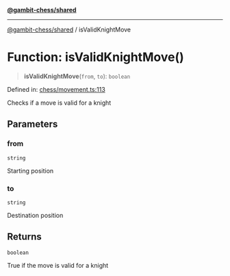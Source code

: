 [**@gambit-chess/shared**](../README.md)

***

[@gambit-chess/shared](../globals.md) / isValidKnightMove

# Function: isValidKnightMove()

> **isValidKnightMove**(`from`, `to`): `boolean`

Defined in: [chess/movement.ts:113](https://github.com/cango91/gambit-chess/blob/b8ea13e4976c99c29d095eae7bc504b86f9add51/shared/src/chess/movement.ts#L113)

Checks if a move is valid for a knight

## Parameters

### from

`string`

Starting position

### to

`string`

Destination position

## Returns

`boolean`

True if the move is valid for a knight
